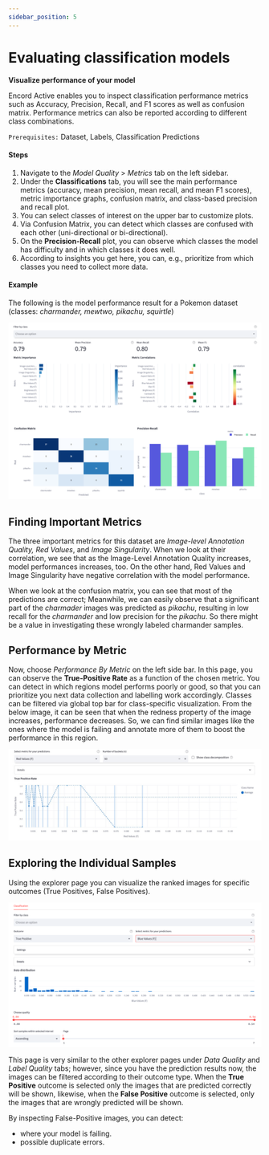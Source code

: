 ```yaml
---
sidebar_position: 5
---
```


# Evaluating classification models

**Visualize performance of your model**

Encord Active enables you to inspect classification performance metrics such as Accuracy, Precision, Recall, and F1 
scores as well as confusion matrix. Performance metrics can also be reported according to different class combinations.

`Prerequisites:` Dataset, Labels, Classification Predictions

#### Steps

1. Navigate to the _Model Quality_ > _Metrics_ tab on the left sidebar.
2. Under the **Classifications** tab, you will see the main performance metrics (accuracy, mean precision, mean recall, 
and mean F1 scores), metric importance graphs, confusion matrix, and class-based precision and recall plot.
3. You can select classes of interest on the upper bar to customize plots.
4. Via Confusion Matrix, you can detect which classes are confused with each other (uni-directional or bi-directional).
4. On the **Precision-Recall** plot, you can observe which classes the model has difficulty and in which classes it 
does well.
5. According to insights you get here, you can, e.g., prioritize from which classes you need to collect more data.

#### Example

The following is the model performance result for a Pokemon dataset (classes: *charmander, mewtwo, pikachu, 
squirtle*)

![metric](../images/workflows/evaluate-classification-model/img_1.png)  



## Finding Important Metrics 

The three important metrics for this dataset are *Image-level Annotation Quality, Red Values*, and *Image Singularity*. When 
we look at their correlation, we see that as the Image-Level Annotation Quality increases, model performances increases, 
too. On the other hand, Red Values and Image Singularity have negative correlation with the model performance.

When we look at the confusion matrix, you can see that most of the predictions are correct; Meanwhile, we can easily 
observe that a significant part of the *charmader* images was predicted as *pikachu*, resulting in low recall for the 
*charmander* and low precision for the *pikachu*. So there might be a value in investigating these wrongly labeled 
charmander samples.

## Performance by Metric

Now, choose _Performance By Metric_ on the left side bar. In this page, you can observe the **True-Positive Rate** as a 
function of the chosen metric. You can 
detect in which regions model performs poorly or good, so that you can prioritize you next data collection and 
labelling work accordingly. Classes can be filtered via global top bar for class-specific visualization. From the below
 image, it can be seen that when the redness property of the image increases, performance decreases. So, we can find 
similar images like the ones where the model is failing and annotate more of them to boost the performance in this 
region.

![performance_by_metric](../images/workflows/evaluate-classification-model/img_2.png)


## Exploring the Individual Samples

Using the explorer page you can visualize the ranked images for specific outcomes (True 
Positives, False Positives).

![explorer](../images/workflows/evaluate-classification-model/img_3.png)

This page is very similar to the other explorer pages under _Data Quality_ and _Label Quality_ tabs; however, since you 
have the prediction results now, the images can be filtered according to their outcome type. When the **True Positive** 
outcome is selected only the images that are predicted correctly will be shown, likewise, when the **False Positive** 
outcome is selected, only the images that are wrongly predicted will be shown.

By inspecting False-Positive images, you can detect:
- where your model is failing.
- possible duplicate errors.





